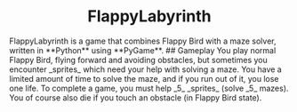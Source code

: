 <h1 align="center"> FlappyLabyrinth </h1>
FlappyLabyrinth is a game that combines Flappy Bird with a maze solver, written in **Python** using **PyGame**.
## Gameplay
You play normal Flappy Bird, flying forward and avoiding obstacles, but sometimes you encounter _sprites_ which need your help with solving a maze. You have a limited amount of time to solve the maze, and if you run out of it, you lose one life. To complete a game, you must help _5_ _sprites_ (solve _5_ mazes). You of course also die if you touch an obstacle (in Flappy Bird state).
